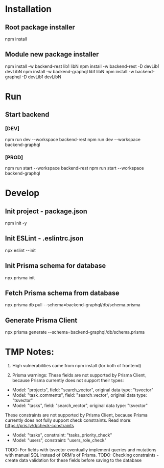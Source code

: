 # Installation

## Root package installer

npm install

## Module new package installer

npm install -w backend-rest lib1 libN
npm install -w backend-rest -D devLib1 devLibN
npm install -w backend-graphql lib1 libN
npm install -w backend-graphql -D devLib1 devLibN

# Run

## Start backend

### [DEV]

npm run dev --workspace backend-rest
npm run dev --workspace backend-graphql

### [PROD]

npm run start --workspace backend-rest
npm run start --workspace backend-graphql

# Develop

## Init project - package.json

npm init -y

## Init ESLint - .eslintrc.json

npx eslint --init

## Init Prisma schema for database

npx prisma init

## Fetch Prisma schema from database

npx prisma db pull --schema=backend-graphql/db/schema.prisma

## Generate Prisma Client

npx prisma generate --schema=backend-graphql/db/schema.prisma

# TMP Notes:

1. High vulnerabilities came from npm install (for both of frontend)

2. Prisma warnings:
   These fields are not supported by Prisma Client, because Prisma currently does not support their types:

- Model: "projects", field: "search_vector", original data type: "tsvector"
- Model: "task_comments", field: "search_vector", original data type: "tsvector"
- Model: "tasks", field: "search_vector", original data type: "tsvector"

These constraints are not supported by Prisma Client, because Prisma currently does not fully support check constraints. Read more: https://pris.ly/d/check-constraints

- Model: "tasks", constraint: "tasks_priority_check"
- Model: "users", constraint: "users_role_check"

TODO: For fields with tsvector eventually implement queries and mutations with manual SQL instead of ORM's of Prisma.
TODO: Checking constraints - create data validation for these fields before saving to the database
